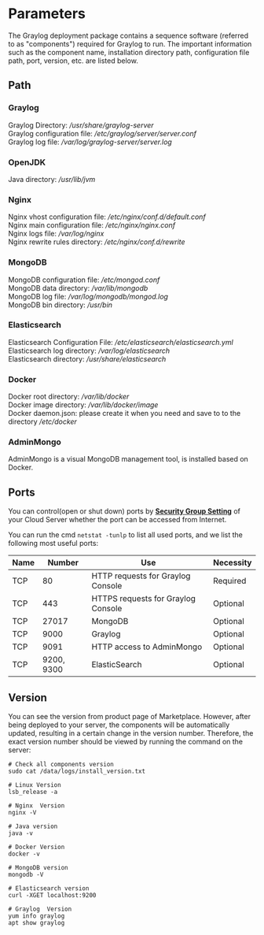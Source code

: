 # Parameters

The Graylog deployment package contains a sequence software (referred to as "components") required for Graylog to run. The important information such as the component name, installation directory path, configuration file path, port, version, etc. are listed below.

## Path

### Graylog

Graylog Directory: */usr/share/graylog-server*  
Graylog configuration file: */etc/graylog/server/server.conf*  
Graylog log file: */var/log/graylog-server/server.log*  

### OpenJDK

Java directory: */usr/lib/jvm*  

### Nginx

Nginx vhost configuration file: */etc/nginx/conf.d/default.conf*    
Nginx main configuration file: */etc/nginx/nginx.conf*   
Nginx logs file: */var/log/nginx*  
Nginx rewrite rules directory: */etc/nginx/conf.d/rewrite* 

### MongoDB

MongoDB configuration file: */etc/mongod.conf*  
MongoDB data directory: */var/lib/mongodb*  
MongoDB log file: */var/log/mongodb/mongod.log*  
MongoDB bin directory: */usr/bin*  

### Elasticsearch

Elasticsearch Configuration File: */etc/elasticsearch/elasticsearch.yml*  
Elasticsearch log directory: */var/log/elasticsearch*  
Elasticsearch directory: */usr/share/elasticsearch*  

### Docker

Docker root directory: */var/lib/docker*  
Docker image directory: */var/lib/docker/image*   
Docker daemon.json: please create it when you need and save to to the directory */etc/docker*   

### AdminMongo

AdminMongo is a visual MongoDB management tool, is installed based on Docker.  

## Ports

You can control(open or shut down) ports by **[Security Group Setting](https://support.websoft9.com/docs/faq/zh/tech-instance.html)** of your Cloud Server whether the port can be accessed from Internet.

You can run the cmd `netstat -tunlp` to list all used ports, and we list the following most useful ports:

| Name | Number | Use |  Necessity |
| --- | --- | --- | --- |
| TCP | 80 | HTTP requests for Graylog Console| Required |
| TCP | 443 | HTTPS requests for Graylog Console | Optional |
| TCP | 27017 | MongoDB | Optional |
| TCP | 9000 | Graylog  | Optional |
| TCP | 9091 | HTTP access to AdminMongo | Optional |
| TCP | 9200, 9300 | ElasticSearch  | Optional |


## Version

You can see the version from product page of Marketplace. However, after being deployed to your server, the components will be automatically updated, resulting in a certain change in the version number. Therefore, the exact version number should be viewed by running the command on the server:

```shell
# Check all components version
sudo cat /data/logs/install_version.txt

# Linux Version
lsb_release -a

# Nginx  Version
nginx -V

# Java version
java -v

# Docker Version
docker -v

# MongoDB version
mongodb -V

# Elasticsearch version
curl -XGET localhost:9200

# Graylog  Version
yum info graylog
apt show graylog
```
